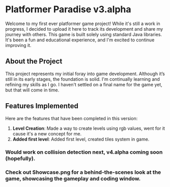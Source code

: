 # Platformer Paradise v3.alpha

Welcome to my first ever platformer game project! While it's still a work in progress, I decided to upload it here to track its development and share my journey with others. This game is built solely using standard Java libraries. It's been a fun and educational experience, and I'm excited to continue improving it.

## About the Project
This project represents my initial foray into game development. Although it’s still in its early stages, the foundation is solid. I'm continually learning and refining my skills as I go. I haven't settled on a final name for the game yet, but that will come in time.

## Features Implemented

Here are the features that have been completed in this version:

1. **Level Creation**: Made a way to create levels using rgb values, went for it cause it's a new concept for me.
2. **Added first level**: Added first level, created tiles system in game.

### Would work on collision detection next, v4.alpha coming soon (hopefully).
### Check out Showcase.png for a behind-the-scenes look at the game, showcasing the gameplay and coding window.
